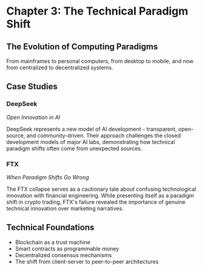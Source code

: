 # Chapter 3: The Technical Paradigm Shift

## The Evolution of Computing Paradigms

From mainframes to personal computers, from desktop to mobile, and now from centralized to decentralized systems.

## Case Studies

### DeepSeek
*Open Innovation in AI*

DeepSeek represents a new model of AI development - transparent, open-source, and community-driven. Their approach challenges the closed development models of major AI labs, demonstrating how technical paradigm shifts often come from unexpected sources.

### FTX
*When Paradigm Shifts Go Wrong*

The FTX collapse serves as a cautionary tale about confusing technological innovation with financial engineering. While presenting itself as a paradigm shift in crypto trading, FTX's failure revealed the importance of genuine technical innovation over marketing narratives.

## Technical Foundations

- Blockchain as a trust machine
- Smart contracts as programmable money
- Decentralized consensus mechanisms
- The shift from client-server to peer-to-peer architectures